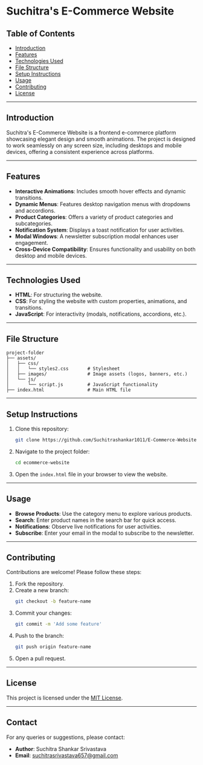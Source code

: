 # Suchitra's E-Commerce Website

## Table of Contents
- [Introduction](#introduction)
- [Features](#features)
- [Technologies Used](#technologies-used)
- [File Structure](#file-structure)
- [Setup Instructions](#setup-instructions)
- [Usage](#usage)
- [Contributing](#contributing)
- [License](#license)

---

## Introduction
Suchitra's E-Commerce Website is a frontend e-commerce platform showcasing elegant design and smooth animations. The project is designed to work seamlessly on any screen size, including desktops and mobile devices, offering a consistent experience across platforms.

---

## Features
- **Interactive Animations**: Includes smooth hover effects and dynamic transitions.
- **Dynamic Menus**: Features desktop navigation menus with dropdowns and accordions.
- **Product Categories**: Offers a variety of product categories and subcategories.
- **Notification System**: Displays a toast notification for user activities.
- **Modal Windows**: A newsletter subscription modal enhances user engagement.
- **Cross-Device Compatibility**: Ensures functionality and usability on both desktop and mobile devices.

---

## Technologies Used
- **HTML**: For structuring the website.
- **CSS**: For styling the website with custom properties, animations, and transitions.
- **JavaScript**: For interactivity (modals, notifications, accordions, etc.).

---

## File Structure
```
project-folder
├── assets/
│   ├── css/
│   │   └── styles2.css       # Stylesheet
│   ├── images/               # Image assets (logos, banners, etc.)
│   └── js/
│       └── script.js         # JavaScript functionality
├── index.html                # Main HTML file
```

---

## Setup Instructions
1. Clone this repository:
   ```bash
   git clone https://github.com/Suchitrashankar1011/E-Commerce-Website-Page
   ```

2. Navigate to the project folder:
   ```bash
   cd ecommerce-website
   ```

3. Open the `index.html` file in your browser to view the website.

---

## Usage
- **Browse Products**: Use the category menu to explore various products.
- **Search**: Enter product names in the search bar for quick access.
- **Notifications**: Observe live notifications for user activities.
- **Subscribe**: Enter your email in the modal to subscribe to the newsletter.

---

## Contributing
Contributions are welcome! Please follow these steps:
1. Fork the repository.
2. Create a new branch:
   ```bash
   git checkout -b feature-name
   ```
3. Commit your changes:
   ```bash
   git commit -m 'Add some feature'
   ```
4. Push to the branch:
   ```bash
   git push origin feature-name
   ```
5. Open a pull request.

---

## License
This project is licensed under the [MIT License](LICENSE).

---

## Contact
For any queries or suggestions, please contact:
- **Author**: Suchitra Shankar Srivastava
- **Email**: suchitrasrivastava657@gmail.com

